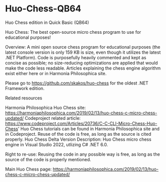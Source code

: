 # Huo-Chess-QB64
Huo Chess edition in Quick Basic (QB64)

Huo Chess: The best open-source micro chess program to use for educational purposes!

Overview: A mini open source chess program for educational purposes (the latest console version is only 159 KB is size, even though it utilizes the latest .NET Platform). Code is purposefully heavily commented and kept as concise as possible; no size-reducing optimizations are applied that would make the code less readable. Articles explaining the chess engine algorithm exist either here or in Harmonia Philosophica site.

Please go to https://github.com/skakos/huo-chess for the oldest .NET Framework edition.

Related resources

Harmonia Philosophica Huo Chess site: https://harmoniaphilosophica.com/2019/02/13/huo-chess-c-micro-chess-updated/
Codeproject related article: https://www.codeproject.com/Articles/20736/C-C-CLI-Micro-Chess-Huo-Chess'
Huo Chess tutorials can be found in Harmonia Philosophica site and in Codeproject. Reuse of the code is free, as long as the source is cited properly.
Huo Chess Delta Version Description: Huo Chess micro chess engine in Visual Studio 2022, utlizing C# .NET 6.0.

Right to re-use: Reusing the code in any possible way is free, as long as the source of the code is properly mentioned.

Main Huo Chess page: https://harmoniaphilosophica.com/2019/02/13/huo-chess-c-micro-chess-updated/
